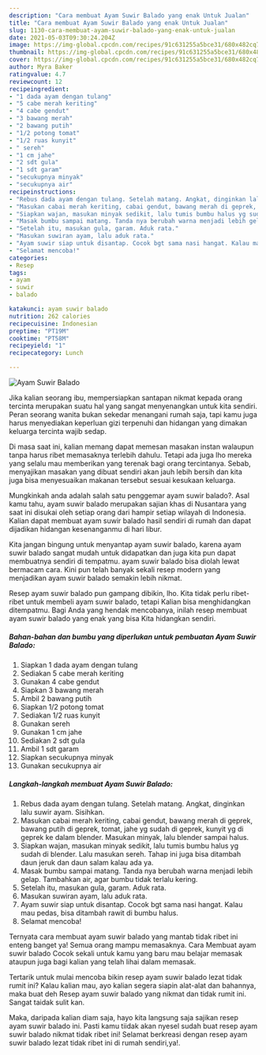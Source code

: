 ```yaml
---
description: "Cara membuat Ayam Suwir Balado yang enak Untuk Jualan"
title: "Cara membuat Ayam Suwir Balado yang enak Untuk Jualan"
slug: 1130-cara-membuat-ayam-suwir-balado-yang-enak-untuk-jualan
date: 2021-05-03T09:30:24.204Z
image: https://img-global.cpcdn.com/recipes/91c631255a5bce31/680x482cq70/ayam-suwir-balado-foto-resep-utama.jpg
thumbnail: https://img-global.cpcdn.com/recipes/91c631255a5bce31/680x482cq70/ayam-suwir-balado-foto-resep-utama.jpg
cover: https://img-global.cpcdn.com/recipes/91c631255a5bce31/680x482cq70/ayam-suwir-balado-foto-resep-utama.jpg
author: Myra Baker
ratingvalue: 4.7
reviewcount: 12
recipeingredient:
- "1 dada ayam dengan tulang"
- "5 cabe merah keriting"
- "4 cabe gendut"
- "3 bawang merah"
- "2 bawang putih"
- "1/2 potong tomat"
- "1/2 ruas kunyit"
- " sereh"
- "1 cm jahe"
- "2 sdt gula"
- "1 sdt garam"
- "secukupnya minyak"
- "secukupnya air"
recipeinstructions:
- "Rebus dada ayam dengan tulang. Setelah matang. Angkat, dinginkan lalu suwir ayam. Sisihkan."
- "Masukan cabai merah keriting, cabai gendut, bawang merah di geprek, bawang putih di geprek, tomat, jahe yg sudah di geprek, kunyit yg di geprek ke dalam blender. Masukan minyak, lalu blender sampai halus."
- "Siapkan wajan, masukan minyak sedikit, lalu tumis bumbu halus yg sudah di blender. Lalu masukan sereh. Tahap ini juga bisa ditambah daun jeruk dan daun salam kalau ada ya."
- "Masak bumbu sampai matang. Tanda nya berubah warna menjadi lebih gelap. Tambahkan air, agar bumbu tidak terlalu kering."
- "Setelah itu, masukan gula, garam. Aduk rata."
- "Masukan suwiran ayam, lalu aduk rata."
- "Ayam suwir siap untuk disantap. Cocok bgt sama nasi hangat. Kalau mau pedas, bisa ditambah rawit di bumbu halus."
- "Selamat mencoba!"
categories:
- Resep
tags:
- ayam
- suwir
- balado

katakunci: ayam suwir balado 
nutrition: 262 calories
recipecuisine: Indonesian
preptime: "PT19M"
cooktime: "PT58M"
recipeyield: "1"
recipecategory: Lunch

---
```



![Ayam Suwir Balado](https://img-global.cpcdn.com/recipes/91c631255a5bce31/680x482cq70/ayam-suwir-balado-foto-resep-utama.jpg)

Jika kalian seorang ibu, mempersiapkan santapan nikmat kepada orang tercinta merupakan suatu hal yang sangat menyenangkan untuk kita sendiri. Peran seorang  wanita bukan sekedar menangani rumah saja, tapi kamu juga harus menyediakan keperluan gizi terpenuhi dan hidangan yang dimakan keluarga tercinta wajib sedap.

Di masa  saat ini, kalian memang dapat memesan masakan instan walaupun tanpa harus ribet memasaknya terlebih dahulu. Tetapi ada juga lho mereka yang selalu mau memberikan yang terenak bagi orang tercintanya. Sebab, menyajikan masakan yang dibuat sendiri akan jauh lebih bersih dan kita juga bisa menyesuaikan makanan tersebut sesuai kesukaan keluarga. 



Mungkinkah anda adalah salah satu penggemar ayam suwir balado?. Asal kamu tahu, ayam suwir balado merupakan sajian khas di Nusantara yang saat ini disukai oleh setiap orang dari hampir setiap wilayah di Indonesia. Kalian dapat membuat ayam suwir balado hasil sendiri di rumah dan dapat dijadikan hidangan kesenanganmu di hari libur.

Kita jangan bingung untuk menyantap ayam suwir balado, karena ayam suwir balado sangat mudah untuk didapatkan dan juga kita pun dapat membuatnya sendiri di tempatmu. ayam suwir balado bisa diolah lewat bermacam cara. Kini pun telah banyak sekali resep modern yang menjadikan ayam suwir balado semakin lebih nikmat.

Resep ayam suwir balado pun gampang dibikin, lho. Kita tidak perlu ribet-ribet untuk membeli ayam suwir balado, tetapi Kalian bisa menghidangkan ditempatmu. Bagi Anda yang hendak mencobanya, inilah resep membuat ayam suwir balado yang enak yang bisa Kita hidangkan sendiri.

<!--inarticleads1-->

##### Bahan-bahan dan bumbu yang diperlukan untuk pembuatan Ayam Suwir Balado:

1. Siapkan 1 dada ayam dengan tulang
1. Sediakan 5 cabe merah keriting
1. Gunakan 4 cabe gendut
1. Siapkan 3 bawang merah
1. Ambil 2 bawang putih
1. Siapkan 1/2 potong tomat
1. Sediakan 1/2 ruas kunyit
1. Gunakan  sereh
1. Gunakan 1 cm jahe
1. Sediakan 2 sdt gula
1. Ambil 1 sdt garam
1. Siapkan secukupnya minyak
1. Gunakan secukupnya air




<!--inarticleads2-->

##### Langkah-langkah membuat Ayam Suwir Balado:

1. Rebus dada ayam dengan tulang. Setelah matang. Angkat, dinginkan lalu suwir ayam. Sisihkan.
1. Masukan cabai merah keriting, cabai gendut, bawang merah di geprek, bawang putih di geprek, tomat, jahe yg sudah di geprek, kunyit yg di geprek ke dalam blender. Masukan minyak, lalu blender sampai halus.
1. Siapkan wajan, masukan minyak sedikit, lalu tumis bumbu halus yg sudah di blender. Lalu masukan sereh. Tahap ini juga bisa ditambah daun jeruk dan daun salam kalau ada ya.
1. Masak bumbu sampai matang. Tanda nya berubah warna menjadi lebih gelap. Tambahkan air, agar bumbu tidak terlalu kering.
1. Setelah itu, masukan gula, garam. Aduk rata.
1. Masukan suwiran ayam, lalu aduk rata.
1. Ayam suwir siap untuk disantap. Cocok bgt sama nasi hangat. Kalau mau pedas, bisa ditambah rawit di bumbu halus.
1. Selamat mencoba!




Ternyata cara membuat ayam suwir balado yang mantab tidak ribet ini enteng banget ya! Semua orang mampu memasaknya. Cara Membuat ayam suwir balado Cocok sekali untuk kamu yang baru mau belajar memasak ataupun juga bagi kalian yang telah lihai dalam memasak.

Tertarik untuk mulai mencoba bikin resep ayam suwir balado lezat tidak rumit ini? Kalau kalian mau, ayo kalian segera siapin alat-alat dan bahannya, maka buat deh Resep ayam suwir balado yang nikmat dan tidak rumit ini. Sangat taidak sulit kan. 

Maka, daripada kalian diam saja, hayo kita langsung saja sajikan resep ayam suwir balado ini. Pasti kamu tiidak akan nyesel sudah buat resep ayam suwir balado nikmat tidak ribet ini! Selamat berkreasi dengan resep ayam suwir balado lezat tidak ribet ini di rumah sendiri,ya!.

